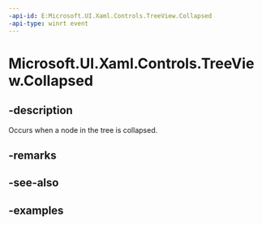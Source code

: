 ```yaml
---
-api-id: E:Microsoft.UI.Xaml.Controls.TreeView.Collapsed
-api-type: winrt event
---
```


<!-- Event syntax.
public event TypedEventHandler Collapsed<TreeView, TreeViewCollapsedEventArgs>
-->

# Microsoft.UI.Xaml.Controls.TreeView.Collapsed

## -description

Occurs when a node in the tree is collapsed.

## -remarks

## -see-also

## -examples

